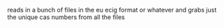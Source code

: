 reads in a bunch of files in the eu ecig format or whatever and grabs just the unique cas numbers from all the files
